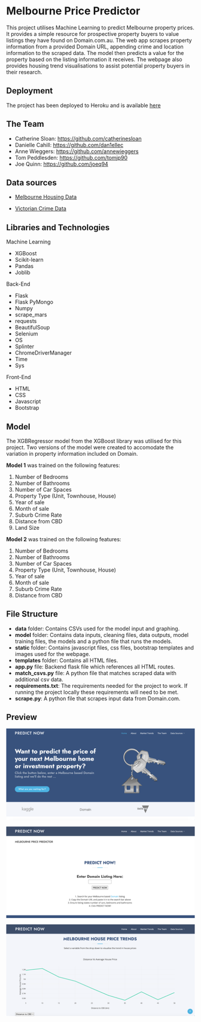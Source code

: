# Melbourne Price Predictor 

This project utilises Machine Learning to predict Melbourne property prices. It provides a simple resource for prospective property buyers to value listings they have found on Domain.com.au.  The web app scrapes property information from a provided Domain URL, appending crime and location information to the scraped data. The model then predicts a value for the property based on the listing information it receives. The webpage also provides housing trend visualisations to assist potential property buyers in their research.


## Deployment

The project has been deployed to Heroku and is available [here](https://melbpricepredictor.herokuapp.com/)


## The Team 

- Catherine Sloan: https://github.com/catherinesloan
- Danielle Cahill: https://github.com/dan1ellec
- Anne Wieggers: https://github.com/annewieggers
- Tom Peddlesden: https://github.com/tomjp90 
- Joe Quinn: https://github.com/joeq94


## Data sources 

- [Melbourne Housing Data](https://www.kaggle.com/anthonypino/melbourne-housing-market?select=Melbourne_housing_FULL.csv)

- [Victorian Crime Data](https://discover.data.vic.gov.au/dataset/crime-by-location-data-table)


## Libraries and Technologies 

Machine Learning
-  XGBoost
- Scikit-learn
- Pandas
- Joblib

Back-End
- Flask
- Flask PyMongo
- Numpy	
- scrape_mars
- requests
- BeautifulSoup 
- Selenium
- OS
- Splinter
- ChromeDriverManager
- Time
- Sys

Front-End
- HTML
- CSS
- Javascript
- Bootstrap


## Model

The XGBRegressor model from the XGBoost library was utilised for this project. Two versions of the model were created to accomodate the variation in property information included on Domain.

**Model 1** was trained on the following features:
1. Number of Bedrooms
2. Number of Bathrooms
3. Number of Car Spaces
4. Property Type (Unit, Townhouse, House)
5. Year of sale
6. Month of sale
7. Suburb Crime Rate
8. Distance from CBD
9. Land Size

**Model 2** was trained on the following features:
1. Number of Bedrooms
2. Number of Bathrooms
3. Number of Car Spaces
4. Property Type (Unit, Townhouse, House)
5. Year of sale
6. Month of sale
7. Suburb Crime Rate
8. Distance from CBD

## File Structure

- **data** folder: Contains CSVs used for the model input and graphing.
- **model** folder: Contains data inputs, cleaning files, data outputs, model training files, the models and a python file that runs the models.
- **static** folder: Contains javascript files, css files, bootstrap templates and images used for the webpage.
- **templates** folder: Contains all HTML files.
- **app.py** file: Backend flask file which references all HTML routes.
- **match_csvs.py** file: A python file that matches scraped data with additional csv data.
- **requirements.txt**: The requirements needed for the project to work. If running the project locally these requirements will need to be met.
- **scrape.py**: A python file that scrapes input data from Domain.com.


## Preview

![Preview_1](data/images/preview_1.png)

![Preview_2](data/images/preview_2.png)

![Preview_3](data/images/preview_3.png)




